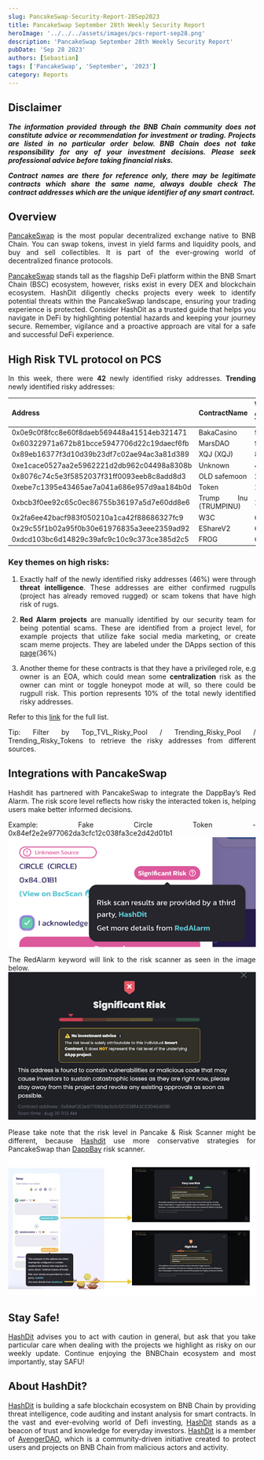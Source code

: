 ```yaml
---
slug: PancakeSwap-Security-Report-28Sep2023
title: PancakeSwap September 28th Weekly Security Report
heroImage: '../../../assets/images/pcs-report-sep28.png'
description: 'PancakeSwap September 28th Weekly Security Report'
pubDate: 'Sep 28 2023'
authors: [Sebastian]
tags: ['PancakeSwap', 'September', '2023']
category: Reports
---
```

<div align="justify">

## Disclaimer 


***The information provided through the BNB Chain community does not constitute advice or recommendation for investment or trading. Projects are listed in no particular order below. BNB Chain does not take responsibility for any of your investment decisions. Please seek professional advice before taking financial risks.***

***Contract names are there for reference only, there may be legitimate contracts which share the same name, always double check The contract addresses which are the unique identifier of any smart contract.***

## Overview
[PancakeSwap](https://pancakeswap.finance/) is the most popular decentralized exchange native to BNB Chain. You can swap tokens, invest in yield farms and liquidity pools, and buy and sell collectibles. It is part of the ever-growing world of decentralized finance protocols. 

[PancakeSwap](https://pancakeswap.finance/) stands tall as the flagship DeFi platform within the BNB Smart Chain (BSC) ecosystem, however, risks exist in every DEX and blockchain ecosystem. HashDit diligently checks projects every week to identify potential threats within the PancakeSwap landscape, ensuring your trading experience is protected. Consider HashDit as a trusted guide that helps you navigate in DeFi by highlighting potential hazards and keeping your journey secure. Remember, vigilance and a proactive approach are vital for a safe and successful DeFi experience.

## High Risk TVL protocol on PCS

In this week, there were **42** newly identified risky addresses.
**Trending** newly identified risky addresses: 

| Address      | 	ContractName |	Weekly Active Transactions |
| ----------- | 	----------- |	----------- |
|0x0e9c0f8fcc8e60f8daeb569448a41514eb321471|	BakaCasino|	9855|
|0x60322971a672b81bcce5947706d22c19daecf6fb|	MarsDAO|	907|
|0x89eb16377f3d10d39b23df7c02ae94ac3a81d389|	XQJ (XQJ)|	871|
|0xe1cace0527aa2e5962221d2db962c04498a8308b|	Unknown|	455|
|0x8076c74c5e3f5852037f31ff0093eeb8c8add8d3|	OLD safemoon|	290|
|0xebe7c1395e43465ae7a041a686e957d9aa184b0d|	Token|	148|
|0xbcb3f0ee92c65c0ec86755b36197a5d7e60dd8e6|	Trump Inu (TRUMPINU)|	128|
|0x2fa6ee42bacf983f050210a1ca42f88686327fc9|	W3C|	69|
|0x29c55f1b02a95f0b30e61976835a3eee2359ad92|	EShareV2|	66|
|0xdcd103bc6d14829c39afc9c10c9c373ce385d2c5|	FROG|	64|

### Key themes on high risks:

1. Exactly half of the newly identified risky addresses (46%) were through **threat intelligence**. These addresses are either confirmed rugpulls (project has already removed rugged) or scam tokens that have high risk of rugs. 

2. **Red Alarm projects** are manually identified by our security team for being potential scams. These are identified from a project level, for example projects that utilize fake social media marketing, or create scam meme projects. They are labeled under the DApps section of this [page](https://dappbay.bnbchain.org/red-alarm)(36%)

3. Another theme for these contracts is that they have a privileged role, e.g owner is an EOA, which could mean some **centralization** risk as the owner can mint or toggle honeypot mode at will, so there could be rugpull risk. This portion represents 10% of the total newly identified risky addresses.

Refer to this [link](https://github.com/hashdit/hashdit/blob/main/gitbook_source_code/data/09282023_most_popular_risky_address.csv) for the full list.

Tip: Filter by Top_TVL_Risky_Pool / Trending_Risky_Pool / Trending_Risky_Tokens to retrieve the risky addresses from different sources.

## Integrations with PancakeSwap
Hashdit has partnered with PancakeSwap to integrate the DappBay’s Red Alarm. The risk score level reflects how risky the interacted token is, helping users make better informed decisions.


Example: Fake Circle Token - 0x84ef2e2e977062da3cfc12c038fa3ce2d42d01b1
![IMG-1](../2023-08-31/1.png)

The RedAlarm keyword will link to the risk scanner as seen in the image below.
![IMG-2](../2023-08-31/2.png)

Please take note that the risk level in Pancake & Risk Scanner might be different, because [Hashdit](https://www.hashdit.io/en) use more conservative strategies for PancakeSwap than [DappBay](https://dappbay.bnbchain.org/) risk scanner.

![IMG-3](../2023-08-31/3.jpeg)

## Stay Safe!
[HashDit](https://www.hashdit.io/en) advises you to act with caution in general, but ask that you take particular care when dealing with the projects we highlight as risky on our weekly update. Continue enjoying the BNBChain ecosystem and most importantly, stay SAFU!

## About HashDit?
[HashDit](https://www.hashdit.io/en) is building a safe blockchain ecosystem on BNB Chain by providing threat intelligence, code auditing and instant analysis for smart contracts. In the vast and ever-evolving world of Defi investing, [HashDit](https://www.hashdit.io/en) stands as a beacon of trust and knowledge for everyday investors.  [HashDit](https://www.hashdit.io/en) is a member of [AvengerDAO](https://www.bnbchain.org/en/blog/introducing-avengerdao-the-security-initiative-protecting-users-from-malicious-actors/), which is a community-driven initiative created to protect users and projects on BNB Chain from malicious actors and activity.

</div>